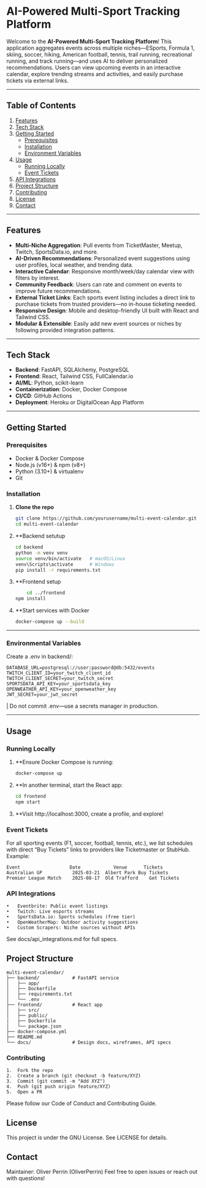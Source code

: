 # AI-Powered Multi-Sport Tracking Platform

Welcome to the **AI-Powered Multi-Sport Tracking Platform**! This application aggregates events across multiple niches—ESports, Formula 1, skiing, soccer, hiking, American football, tennis, trail running, recreational running, and track running—and uses AI to deliver personalized recommendations. Users can view upcoming events in an interactive calendar, explore trending streams and activities, and easily purchase tickets via external links.

---

## Table of Contents

1. [Features](#features)  
2. [Tech Stack](#tech-stack)  
3. [Getting Started](#getting-started)  
   - [Prerequisites](#prerequisites)  
   - [Installation](#installation)  
   - [Environment Variables](#environment-variables)  
4. [Usage](#usage)  
   - [Running Locally](#running-locally)  
   - [Event Tickets](#event-tickets)  
5. [API Integrations](#api-integrations)  
6. [Project Structure](#project-structure)  
7. [Contributing](#contributing)  
8. [License](#license)  
9. [Contact](#contact)

---

## Features

- **Multi-Niche Aggregation**: Pull events from TicketMaster, Meetup, Twitch, SportsData.io, and more.  
- **AI-Driven Recommendations**: Personalized event suggestions using user profiles, local weather, and trending data.  
- **Interactive Calendar**: Responsive month/week/day calendar view with filters by interest.  
- **Community Feedback**: Users can rate and comment on events to improve future recommendations.  
- **External Ticket Links**: Each sports event listing includes a direct link to purchase tickets from trusted providers—no in-house ticketing needed.  
- **Responsive Design**: Mobile and desktop-friendly UI built with React and Tailwind CSS.  
- **Modular & Extensible**: Easily add new event sources or niches by following provided integration patterns.

---

## Tech Stack

- **Backend**: FastAPI, SQLAlchemy, PostgreSQL  
- **Frontend**: React, Tailwind CSS, FullCalendar.io  
- **AI/ML**: Python, scikit-learn  
- **Containerization**: Docker, Docker Compose  
- **CI/CD**: GitHub Actions  
- **Deployment**: Heroku or DigitalOcean App Platform

---

## Getting Started

### Prerequisites

- Docker & Docker Compose  
- Node.js (v16+) & npm (v8+)  
- Python (3.10+) & virtualenv  
- Git

### Installation

1. **Clone the repo**  
	```bash
 	git clone https://github.com/yourusername/multi-event-calendar.git
 	cd multi-event-calendar

2. **Backend setutup
	```bash
   	cd backend
   	python -m venv venv
   	source venv/bin/activate   # macOS/Linux
  	venv\Scripts\activate      # Windows
   	pip install -r requirements.txt
 
3. **Frontend setup
   	```bash
    	cd ../frontend
	npm install
    
4. **Start services with Docker
	```bash
 	docker-compose up --build

---
 
### Environmental Variables

Create a .env in backend/:

 	DATABASE_URL=postgresql://user:password@db:5432/events
	TWITCH_CLIENT_ID=your_twitch_client_id
	TWITCH_CLIENT_SECRET=your_twitch_secret
	SPORTSDATA_API_KEY=your_sportsdata_key
	OPENWEATHER_API_KEY=your_openweather_key
	JWT_SECRET=your_jwt_secret
| Do not commit .env—use a secrets manager in production.

---

## Usage

### Running Locally

1. **Ensure Docker Compose is running:
	```bash
 	docker-compose up

2. **In another terminal, start the React app:
	```bash
 	cd frontend
	npm start

3. **Visit http://localhost:3000, create a profile, and explore!

### Event Tickets

For all sporting events (F1, soccer, football, tennis, etc.), we list schedules with direct “Buy Tickets” links to providers like Ticketmaster or StubHub. 
Example:

```plaintext
Event		           Date	           Venue	  Tickets
Australian GP	        2025-03-21	Albert Park	Buy Tickets	
Premier League Match	2025-08-17	Old Trafford	Get Tickets
```

### API Integrations

	•	Eventbrite: Public event listings
	•	Twitch: Live esports streams
	•	SportsData.io: Sports schedules (free tier)
	•	OpenWeatherMap: Outdoor activity suggestions
	•	Custom Scrapers: Niche sources without APIs

See docs/api_integrations.md for full specs.


## Project Structure

```plaintext
multi-event-calendar/
├── backend/            # FastAPI service
│	├── app/
│	├── Dockerfile
│	├── requirements.txt
│	└── .env
├── frontend/           # React app
│	├── src/
│	├── public/
|	├── Dockerfile
│	└── package.json
├── docker-compose.yml
├── README.md
└── docs/               # Design docs, wireframes, API specs
```

### Contributing

	1.	Fork the repo
	2.	Create a branch (git checkout -b feature/XYZ)
	3.	Commit (git commit -m "Add XYZ")
	4.	Push (git push origin feature/XYZ)
	5.	Open a PR

Please follow our Code of Conduct and Contributing Guide.


## License

This project is under the GNU License. See LICENSE for details.


## Contact

Maintainer: Oliver Perrin (OliverPerrin)
Feel free to open issues or reach out with questions!
